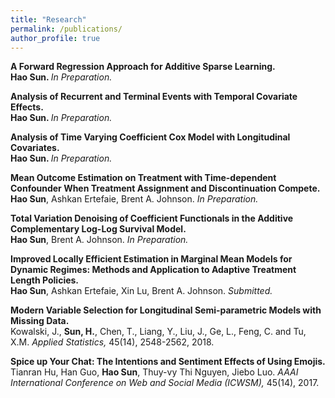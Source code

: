 ```yaml
---
title: "Research"
permalink: /publications/
author_profile: true
---
```



<b>A Forward Regression Approach for Additive Sparse Learning. </b><br>
<b>Hao Sun. </b><i>In Preparation.</i>

<b>Analysis of Recurrent and Terminal Events with Temporal Covariate Effects. </b><br>
<b>Hao Sun. </b><i>In Preparation.</i>

<b>Analysis of Time Varying Coefficient Cox Model with Longitudinal Covariates. </b><br>
<b>Hao Sun. </b><i>In Preparation.</i>

<b>Mean Outcome Estimation on Treatment with Time-dependent Confounder When Treatment Assignment and Discontinuation Compete. </b><br>
<b>Hao Sun</b>, Ashkan Ertefaie, Brent A. Johnson. <i>In Preparation.</i>

<b>Total Variation Denoising of Coefficient Functionals in the Additive Complementary Log-Log Survival Model. </b><br>
<b>Hao Sun</b>, Brent A. Johnson. <i>In Preparation.</i>

<b>Improved Locally Efficient Estimation in Marginal Mean Models for Dynamic Regimes: Methods and Application to Adaptive Treatment Length Policies. </b><br>
<b>Hao Sun</b>, Ashkan Ertefaie, Xin Lu, Brent A. Johnson. <i>Submitted.</i>

<b>Modern Variable Selection for Longitudinal Semi-parametric Models with Missing Data. </b><br>
Kowalski, J., <b>Sun, H.</b>, Chen, T., Liang, Y., Liu, J., Ge, L., Feng, C. and Tu, X.M. <i>Applied Statistics, </i>45(14), 2548-2562, 2018.

<b>Spice up Your Chat: The Intentions and Sentiment Effects of Using Emojis. </b><br>
Tianran Hu, Han Guo, <b>Hao Sun</b>, Thuy-vy Thi Nguyen, Jiebo Luo. <i>AAAI International Conference on Web and Social Media (ICWSM), </i>45(14), 2017.

